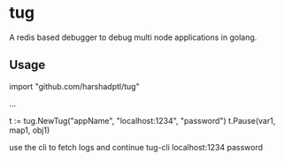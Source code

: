 # tug

A redis based debugger to debug multi node applications in golang.

## Usage

  import "github.com/harshadptl/tug"
  
  ...
  
  t := tug.NewTug("appName", "localhost:1234", "password")
  t.Pause(var1, map1, obj1)
  

use the cli to fetch logs and continue
  tug-cli localhost:1234 password
  
  
